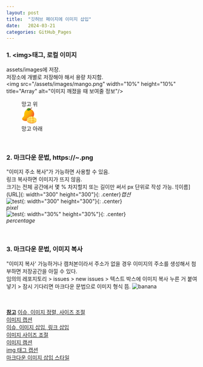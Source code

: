 ```yaml
---
layout: post
title:  "깃허브 페이지에 이미지 삽입"
date:   2024-03-21
categories: GitHub_Pages
---
```


### 1. &lt;img&gt;태그, 로컬 이미지
assets/images에 저장. <br>
저장소에 개별로 저장해야 해서 용량 차지함.<br>
&lt;img src="/assets/images/mango.png" width="10%" height="10%" title="Array" alt="이미지 깨졌을 때 보여줄 정보"/&gt; <br>
<figure>
  <figcaption>망고 위</figcaption>
  <img src="/assets/images/mango.png" width="10%" height="10%" title="Array" alt="망고"/> 
  <figcaption>망고 아래</figcaption>
</figure>

<br>

### 2. 마크다운 문법, https://~.png
"이미지 주소 복사"가 가능하면 사용할 수 있음.<br>
링크 복사하면 이미지가 뜨지 않음.<br>
크기는 전체 공간에서 몇 % 차지할지 또는 길이만 써서 px 단위로 작성 가능.
![이름](URL]{: width="300" height="300"}{: .center}*캡션*<br>
![test](https://cdn-icons-png.flaticon.com/128/13879/13879378.png){: width="300" height="300"}{: .center}<br>*pixel* <br>
![test](https://cdn-icons-png.flaticon.com/128/13879/13879378.png){: width="30%" height="30%"}{: .center}<br>*percentage*

<br>

### 3. 마크다운 문법, 이미지 복사
"이미지 복사' 가능하거나 캠처본이라서 주소가 없을 경우 이미지의 주소를 생성해서 첨부하면 저장공간을 아낄 수 있다. <br>
임의의 레포지토리 > issues > new issues > 텍스트 박스에 이미지 복사 누른 거 붙여넣기 > 잠시 기다리면 마크다운 문법으로 이미지 형식 뜸.
![banana](https://github.com/jkhan94/assests_images_issue/assets/163835909/a1be2a90-0723-4b7c-819b-26f5f378be0f)

<br><br>
<ins>**참고**</ins>
[이슈, 이미지 정렬, 사이즈 조절](https://hyeonjiwon.github.io/blog/markdown_img/) <br>
[이미지 캡션](https://blog.jaeyoon.io/2017/12/jekyll-image.html) <br>
[이슈, 이미지 삽입, 링크 삽입](https://velog.io/@uzchu/Github-%EB%B8%94%EB%A1%9C%EA%B7%B8-image-%EC%82%BD%EC%9E%85%ED%95%98%EA%B8%B0) <br>
[이미지 사이즈 조절](https://blog.yena.io/studynote/2017/11/23/Github-resize-image.html) <br>
[이미지 캠션](https://mohitto55.github.io/gitblog/%EB%A7%88%ED%81%AC%EB%8B%A4%EC%9A%B4-%EC%9D%B4%EB%AF%B8%EC%A7%80-%EC%BA%A1%EC%85%98/) <br>
[img 태그 캡션](https://www.codingfactory.net/10247) <br>
[마크다운 이미지 삽입 스타일](https://lynmp.com/ko/article/title/markdown-image-ob811c9dc5v0) <br>


